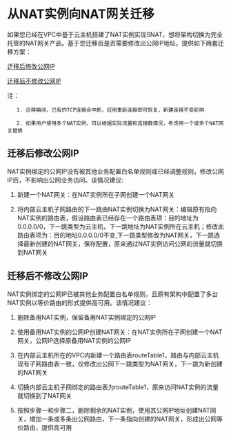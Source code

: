 # 从NAT实例向NAT网关迁移
如果您已经在VPC中基于云主机搭建了NAT实例实现SNAT，想将架构切换为完全托管的NAT网关产品。基于您迁移后是否需要修改出公网IP地址，提供如下两套迁移方案：

[迁移后修改公网IP](Migration-From-Instance-To-Nat-Gateway#user-content-1)

[迁移后不修改公网IP](Migration-From-Instance-To-Nat-Gateway#user-content-2)

注：

       1. 迁移瞬间，已有的TCP连接会中断，应用重新连接即可恢复，新建连接不受影响

       2. 如果用户使用多个NAT实例，可以根据实际流量和连接数情况，考虑用一个或多个NAT网关替换

## 迁移后修改公网IP
<div id="user-content-1"></div>

NAT实例绑定的公网IP没有被其他业务配置白名单规则或已经调整规则，修改公网IP后，不影响出公网业务访问。该情况建议:

1. 新建一个NAT网关：在NAT实例所在子网创建一个NAT网关

2. 将内部云主机子网路由的下一跳由NAT实例切换为NAT网关：编辑原有指向NAT实例的路由表，假设路由表已经存在一个路由表项：目的地址为0.0.0.0/0，下一跳类型为云主机，下一跳地址为NAT实例所在云主机；修改此路由表项为：目的地址0.0.0.0/0不变,下一跳类型修改为NAT网关，下一跳选择最新创建的NAT网关，保存配置，原来通过NAT实例访问公网的流量就切换到NAT网关

## 迁移后不修改公网IP
<div id="user-content-2"></div>

NAT实例绑定的公网IP已被其他业务配置白名单规则，且原有架构中配置了多台NAT实例以等价路由的形式提供高可用。该情况建议：

1. 删除备用NAT实例，保留备用NAT实例绑定的公网IP

2. 使用备用NAT实例的公网IP创建NAT网关：在NAT实例所在子网创建一个NAT网关，公网IP选择原备用NAT实例的公网IP

3. 在内部云主机所在的VPC内新建一个路由表routeTable1，路由与内部云主机现有子网路由表一致，仅修改出公网下一跳类型为NAT网关，下一跳为新创建的NAT网关

4. 切换内部云主机子网绑定的路由表为routeTable1，原来访问NAT实例的流量就切换到了NAT网关

5. 按照步骤一和步骤二，删除剩余的NAT实例，使用其公网IP地址创建NAT网关，增加一条或多条出公网路由，下一条指向创建的NAT网关，形成出公网等价路由，提供高可用
